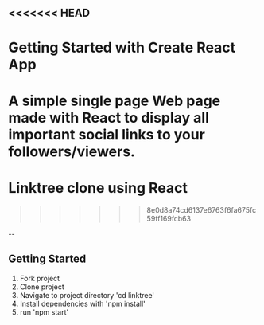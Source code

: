 <<<<<<< HEAD
--
# Getting Started with Create React App

A simple single page Web page made with React to display all important social links to your followers/viewers.
=======
# Linktree clone using React

>>>>>>> 8e0d8a74cd6137e6763f6fa675fc59ff169fcb63

--
## Getting Started

1. Fork project
2. Clone project
3. Navigate to project directory 'cd linktree'
4. Install dependencies with 'npm install'
5. run 'npm start'
